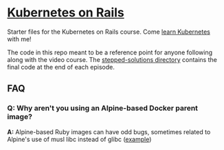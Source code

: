 # [Kubernetes on Rails](https://KubernetesOnRails.com)

Starter files for the Kubernetes on Rails course. Come [learn Kubernetes](https://KubernetesOnRails.com) with me!

The code in this repo meant to be a reference point for anyone following along with the video course. The [stepped-solutions directory](stepped-solutions) contains the final code at the end of each episode.

## FAQ

### Q: Why aren't you using an Alpine-based Docker parent image?

**A:** Alpine-based Ruby images can have odd bugs, sometimes related to Alpine's use of musl libc instead of glibc ([example](https://github.com/docker-library/ruby/issues/245))
